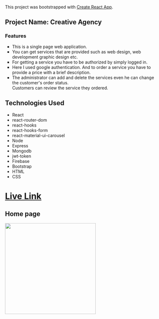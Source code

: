 This project was bootstrapped with [Create React App](https://github.com/facebook/create-react-app).
  <h2>Project Name: Creative Agency</h2>
    <h3>Features</h3>
    <ul style="list-style-type: square;">
        <li> This is a single page web application.</li>
        <li> You can get services that are provided such as web design, web
            development graphic design etc.
        </li>
        <li>
            For getting a service you have to be authorized by simply logged in.
        </li>
        <li>
            Here I used google authentication. And to
            order a service you have to provide a price with a brief description.
        </li>
        <li>
            The administrator can add and delete the services even he can change the customer's order status. <br />
            Customers can review the service they ordered.
        </li>
    </ul>
    <div>
        <h2>Technologies Used</h2>
        <ul>
            <li>React</li>
            <li>react-router-dom</li>
            <li>react-hooks</li>
            <li>react-hooks-form</li>
            <li>react-material-ui-carousel</li>
            <li>Node</li>
            <li>Express</li>
            <li>Mongodb</li>
            <li>jwt-token</li>
            <li>Firebase</li>
            <li>Bootstrap</li>
            <li>HTML</li>
            <li>CSS</li>
        </ul>
       <h1>
            <a href="https://creative-agency-pro.firebaseapp.com/">Live Link</a>
        </h1>
        <h2>
            Home page
        </h2>
        <a href="https://iili.io/3wIymu.png">
            <img src="https://iili.io/3wIymu.md.png" width="300px">
        </a>
    </div>





